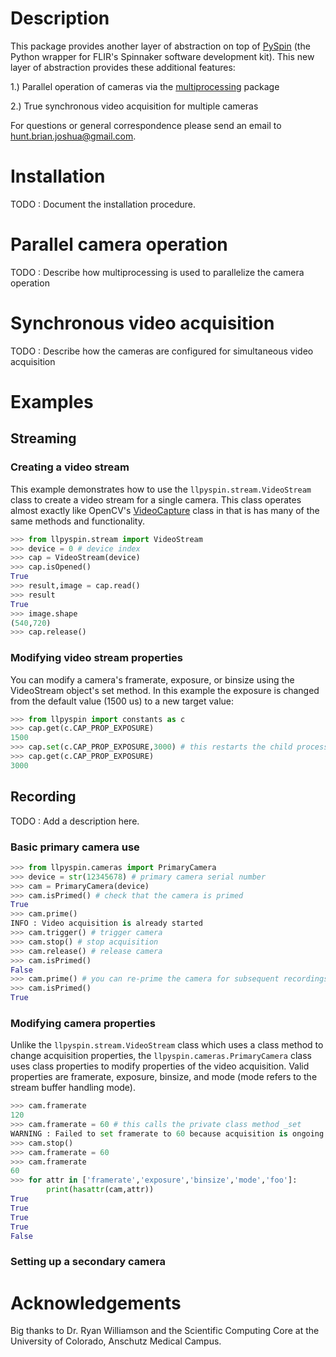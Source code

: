 # Description #
This package provides another layer of abstraction on top of [PySpin](https://www.flir.com/products/spinnaker-sdk/) (the Python wrapper for FLIR's Spinnaker software development kit). This new layer of abstraction provides these additional features:

1.) Parallel operation of cameras via the [multiprocessing](https://docs.python.org/2/library/multiprocessing.html) package

2.) True synchronous video acquisition for multiple cameras

For questions or general correspondence please send an email to hunt.brian.joshua@gmail.com.

# Installation #
TODO : Document the installation procedure.

# Parallel camera operation #
TODO : Describe how multiprocessing is used to parallelize the camera operation

# Synchronous video acquisition #
TODO : Describe how the cameras are configured for simultaneous video acquisition

# Examples #
## Streaming ##
### Creating a video stream ###
This example demonstrates how to use the `llpyspin.stream.VideoStream` class to create a video stream for a single camera. This class operates almost exactly like OpenCV's [VideoCapture](https://docs.opencv.org/3.4/d8/dfe/classcv_1_1VideoCapture.html) class in that is has many of the same methods and functionality.

```python
>>> from llpyspin.stream import VideoStream
>>> device = 0 # device index
>>> cap = VideoStream(device)
>>> cap.isOpened()
True
>>> result,image = cap.read()
>>> result
True
>>> image.shape
(540,720)
>>> cap.release()
```

### Modifying video stream properties ###
You can modify a camera's framerate, exposure, or binsize using the VideoStream object's set method. In this example the exposure is changed from the default value (1500 us) to a new target value:

``` python
>>> from llpyspin import constants as c
>>> cap.get(c.CAP_PROP_EXPOSURE)
1500
>>> cap.set(c.CAP_PROP_EXPOSURE,3000) # this restarts the child process
>>> cap.get(c.CAP_PROP_EXPOSURE)
3000
```

## Recording ##
TODO : Add a description here.

### Basic primary camera use ###
```Python
>>> from llpyspin.cameras import PrimaryCamera
>>> device = str(12345678) # primary camera serial number
>>> cam = PrimaryCamera(device)
>>> cam.isPrimed() # check that the camera is primed
True
>>> cam.prime()
INFO : Video acquisition is already started
>>> cam.trigger() # trigger camera
>>> cam.stop() # stop acquisition
>>> cam.release() # release camera
>>> cam.isPrimed()
False
>>> cam.prime() # you can re-prime the camera for subsequent recordings
>>> cam.isPrimed()
True
```

### Modifying camera properties ###
Unlike the `llpyspin.stream.VideoStream` class which uses a class method to change acquisition properties, the `llpyspin.cameras.PrimaryCamera` class uses class properties to modify properties of the video acquisition. Valid properties are framerate, exposure, binsize, and mode (mode refers to the stream buffer handling mode).

```Python
>>> cam.framerate
120
>>> cam.framerate = 60 # this calls the private class method _set
WARNING : Failed to set framerate to 60 because acquisition is ongoing. # properties can't be set after the camera is primed
>>> cam.stop()
>>> cam.framerate = 60
>>> cam.framerate
60
>>> for attr in ['framerate','exposure','binsize','mode','foo']:
        print(hasattr(cam,attr))
True
True
True
True
False
```

### Setting up a secondary camera ###

# Acknowledgements #
Big thanks to Dr. Ryan Williamson and the Scientific Computing Core at the University of Colorado, Anschutz Medical Campus.

